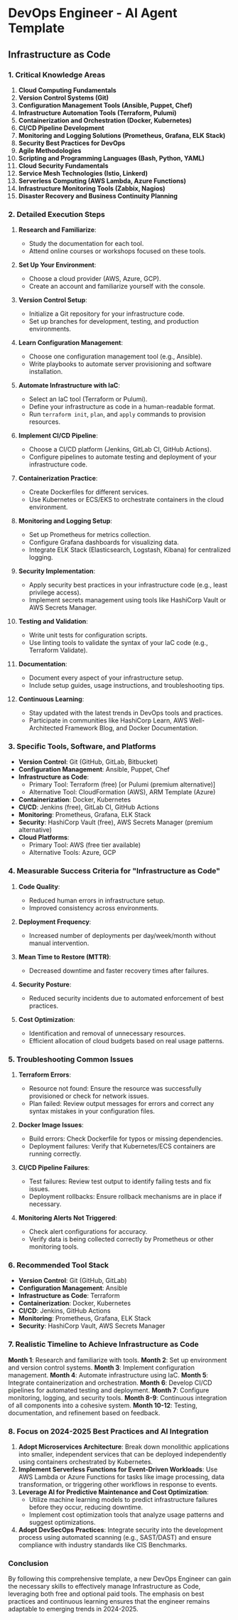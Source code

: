 # DevOps Engineer - AI Agent Template

## Infrastructure as Code

### 1. Critical Knowledge Areas

1. **Cloud Computing Fundamentals**
2. **Version Control Systems (Git)**
3. **Configuration Management Tools (Ansible, Puppet, Chef)**
4. **Infrastructure Automation Tools (Terraform, Pulumi)**
5. **Containerization and Orchestration (Docker, Kubernetes)**
6. **CI/CD Pipeline Development**
7. **Monitoring and Logging Solutions (Prometheus, Grafana, ELK Stack)**
8. **Security Best Practices for DevOps**
9. **Agile Methodologies**
10. **Scripting and Programming Languages (Bash, Python, YAML)**
11. **Cloud Security Fundamentals**
12. **Service Mesh Technologies (Istio, Linkerd)**
13. **Serverless Computing (AWS Lambda, Azure Functions)**
14. **Infrastructure Monitoring Tools (Zabbix, Nagios)**
15. **Disaster Recovery and Business Continuity Planning**

### 2. Detailed Execution Steps

1. **Research and Familiarize**:
   - Study the documentation for each tool.
   - Attend online courses or workshops focused on these tools.

2. **Set Up Your Environment**:
   - Choose a cloud provider (AWS, Azure, GCP).
   - Create an account and familiarize yourself with the console.

3. **Version Control Setup**:
   - Initialize a Git repository for your infrastructure code.
   - Set up branches for development, testing, and production environments.

4. **Learn Configuration Management**:
   - Choose one configuration management tool (e.g., Ansible).
   - Write playbooks to automate server provisioning and software installation.

5. **Automate Infrastructure with IaC**:
   - Select an IaC tool (Terraform or Pulumi).
   - Define your infrastructure as code in a human-readable format.
   - Run `terraform init`, `plan`, and `apply` commands to provision resources.

6. **Implement CI/CD Pipeline**:
   - Choose a CI/CD platform (Jenkins, GitLab CI, GitHub Actions).
   - Configure pipelines to automate testing and deployment of your infrastructure code.

7. **Containerization Practice**:
   - Create Dockerfiles for different services.
   - Use Kubernetes or ECS/EKS to orchestrate containers in the cloud environment.

8. **Monitoring and Logging Setup**:
   - Set up Prometheus for metrics collection.
   - Configure Grafana dashboards for visualizing data.
   - Integrate ELK Stack (Elasticsearch, Logstash, Kibana) for centralized logging.

9. **Security Implementation**:
   - Apply security best practices in your infrastructure code (e.g., least privilege access).
   - Implement secrets management using tools like HashiCorp Vault or AWS Secrets Manager.

10. **Testing and Validation**:
    - Write unit tests for configuration scripts.
    - Use linting tools to validate the syntax of your IaC code (e.g., Terraform Validate).

11. **Documentation**:
    - Document every aspect of your infrastructure setup.
    - Include setup guides, usage instructions, and troubleshooting tips.

12. **Continuous Learning**:
    - Stay updated with the latest trends in DevOps tools and practices.
    - Participate in communities like HashiCorp Learn, AWS Well-Architected Framework Blog, and Docker Documentation.

### 3. Specific Tools, Software, and Platforms

- **Version Control**: Git (GitHub, GitLab, Bitbucket)
- **Configuration Management**: Ansible, Puppet, Chef
- **Infrastructure as Code**:
  - Primary Tool: Terraform (free) [or Pulumi (premium alternative)]
  - Alternative Tool: CloudFormation (AWS), ARM Template (Azure)
- **Containerization**: Docker, Kubernetes
- **CI/CD**: Jenkins (free), GitLab CI, GitHub Actions
- **Monitoring**: Prometheus, Grafana, ELK Stack
- **Security**: HashiCorp Vault (free), AWS Secrets Manager (premium alternative)
- **Cloud Platforms**:
  - Primary Tool: AWS (free tier available)
  - Alternative Tools: Azure, GCP

### 4. Measurable Success Criteria for "Infrastructure as Code"

1. **Code Quality**:
   - Reduced human errors in infrastructure setup.
   - Improved consistency across environments.

2. **Deployment Frequency**:
   - Increased number of deployments per day/week/month without manual intervention.

3. **Mean Time to Restore (MTTR)**:
   - Decreased downtime and faster recovery times after failures.

4. **Security Posture**:
   - Reduced security incidents due to automated enforcement of best practices.

5. **Cost Optimization**:
   - Identification and removal of unnecessary resources.
   - Efficient allocation of cloud budgets based on real usage patterns.

### 5. Troubleshooting Common Issues

1. **Terraform Errors**:
   - Resource not found: Ensure the resource was successfully provisioned or check for network issues.
   - Plan failed: Review output messages for errors and correct any syntax mistakes in your configuration files.

2. **Docker Image Issues**:
   - Build errors: Check Dockerfile for typos or missing dependencies.
   - Deployment failures: Verify that Kubernetes/ECS containers are running correctly.

3. **CI/CD Pipeline Failures**:
   - Test failures: Review test output to identify failing tests and fix issues.
   - Deployment rollbacks: Ensure rollback mechanisms are in place if necessary.

4. **Monitoring Alerts Not Triggered**:
   - Check alert configurations for accuracy.
   - Verify data is being collected correctly by Prometheus or other monitoring tools.

### 6. Recommended Tool Stack

- **Version Control**: Git (GitHub, GitLab)
- **Configuration Management**: Ansible
- **Infrastructure as Code**: Terraform
- **Containerization**: Docker, Kubernetes
- **CI/CD**: Jenkins, GitHub Actions
- **Monitoring**: Prometheus, Grafana, ELK Stack
- **Security**: HashiCorp Vault, AWS Secrets Manager

### 7. Realistic Timeline to Achieve Infrastructure as Code

**Month 1**: Research and familiarize with tools.
**Month 2**: Set up environment and version control systems.
**Month 3**: Implement configuration management.
**Month 4**: Automate infrastructure using IaC.
**Month 5**: Integrate containerization and orchestration.
**Month 6**: Develop CI/CD pipelines for automated testing and deployment.
**Month 7**: Configure monitoring, logging, and security tools.
**Month 8-9**: Continuous integration of all components into a cohesive system.
**Month 10-12**: Testing, documentation, and refinement based on feedback.

### 8. Focus on 2024-2025 Best Practices and AI Integration

1. **Adopt Microservices Architecture**: Break down monolithic applications into smaller, independent services that can be deployed independently using containers orchestrated by Kubernetes.
2. **Implement Serverless Functions for Event-Driven Workloads**: Use AWS Lambda or Azure Functions for tasks like image processing, data transformation, or triggering other workflows in response to events.
3. **Leverage AI for Predictive Maintenance and Cost Optimization**:
   - Utilize machine learning models to predict infrastructure failures before they occur, reducing downtime.
   - Implement cost optimization tools that analyze usage patterns and suggest optimizations.
4. **Adopt DevSecOps Practices**: Integrate security into the development process using automated scanning (e.g., SAST/DAST) and ensure compliance with industry standards like CIS Benchmarks.

### Conclusion

By following this comprehensive template, a new DevOps Engineer can gain the necessary skills to effectively manage Infrastructure as Code, leveraging both free and optional paid tools. The emphasis on best practices and continuous learning ensures that the engineer remains adaptable to emerging trends in 2024-2025.

